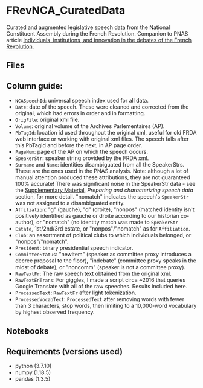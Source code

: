 # FRevNCA_CuratedData

Curated and augmented legislative speech data from the National Constituent Assembly during the French Revolution.  Companion to PNAS article [Individuals, institutions, and innovation in the debates of the French Revolution](https://www.pnas.org/content/115/18/4607.short).

## Files

## Column guide:

* `NCASpeechId`: universal speech index used for all data.
* `Date`: date of the speech.  These were cleaned and corrected from the original, which had errors in order and in formatting.
* `OrigFile`: original xml file.
* `Volume`: original volume of the Archives Parlementaires (AP).
* `PbTagId`: location id used throughout the original xml, useful for old FRDA web interface or working with original xml files.  The speech falls after this PbTagId and before the next, in AP page order.
* `PageNum`: page of the AP on which the speech occurs.
* `SpeakerStr`: speaker string provided by the FRDA xml.
* `Surname` and `Name`: identities disambiguated from all the SpeakerStrs.  These are the ones used in the PNAS analysis.  Note: although a lot of manual attention produced these attributions, they are not guaranteed 100% accurate!  There was significant noise in the SpeakerStr data - see the [Supplementary Material](https://www.pnas.org/content/suppl/2018/04/16/1717729115.DCSupplemental), _Preparing and characterizing speech data_ section, for more detail. "nomatch" indicates the speech's `SpeakerStr` was not assigned to a disambiguated entity.
* `Affiliation`: "g" (gauche), "d" (droite), "nonpos" (matched identity isn't positively identified as gauche or droite according to our historian co-author), or "nomatch" (no identity match was made to `SpeakerStr`
* `Estate`, 1st/2nd/3rd estate, or "nonpos"/"nomatch" as for `Affiliation`.
* `Club`: an assortment of political clubs to which individuals belonged, or "nonpos"/"nomatch".
* `President`: binary presidential speech indicator.
* `CommitteeStatus`: "newitem" (speaker as committee proxy introduces a decree proposal to the floor), "indebate" (committee proxy speaks in the midst of debate), or "noncomm" (speaker is not a committee proxy).
* `RawTextFr`: The raw speech text obtained from the original xml.
* `RawTextEnTrans`: For giggles, I made a script circa ~2016 that queries Google Translate with all of the raw speeches.  Results included here.
* `ProcessedText`: `RawTextFr` after light tokenization.
* `ProcessedVocabText`: `ProcessedText` after removing words with fewer than 3 characters, stop words, then limiting to a 10,000-word vocabulary by highest observed frequency.

## Notebooks

## Requirements (versions used)

* python (3.7.10)
* numpy (1.18.5)
* pandas (1.3.5)
